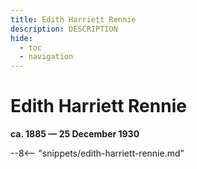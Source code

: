 ```yaml
---
title: Edith Harriett Rennie
description: DESCRIPTION
hide:
  - toc
  - navigation 
---
```


# Edith Harriett Rennie

**ca. 1885 — 25 December 1930**

--8<-- "snippets/edith-harriett-rennie.md"
